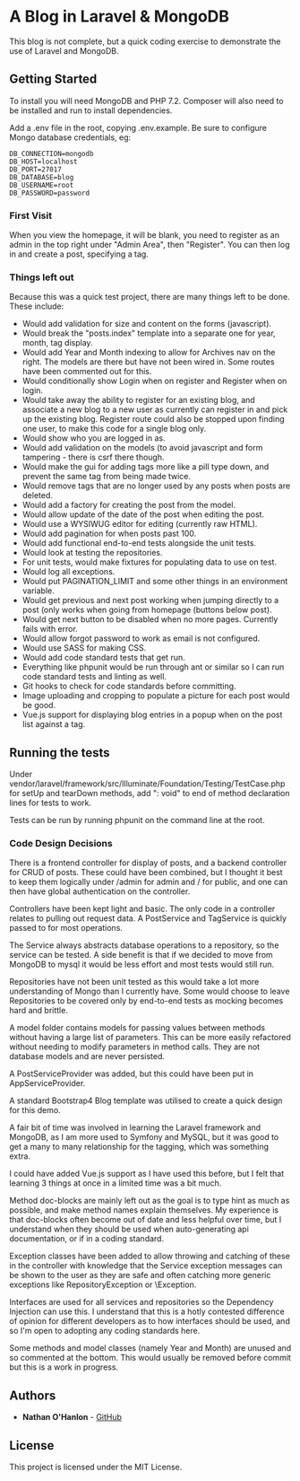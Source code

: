 # A Blog in Laravel & MongoDB

This blog is not complete, but a quick coding exercise to demonstrate the use of Laravel and MongoDB.

## Getting Started

To install you will need MongoDB and PHP 7.2. Composer will also need to be installed and run to install dependencies.

Add a .env file in the root, copying .env.example. Be sure to configure Mongo database credentials, eg:

```
DB_CONNECTION=mongodb
DB_HOST=localhost
DB_PORT=27017
DB_DATABASE=blog
DB_USERNAME=root
DB_PASSWORD=password
```

### First Visit

When you view the homepage, it will be blank, you need to register as an admin in the top right under "Admin Area", then
 "Register".
You can then log in and create a post, specifying a tag.

### Things left out

Because this was a quick test project, there are many things left to be done. These include:

- Would add validation for size and content on the forms (javascript).
- Would break the "posts.index" template into a separate one for year, month, tag display.
- Would add Year and Month indexing to allow for Archives nav on the right. The models are there but have not been wired
   in. Some routes have been commented out for this.
- Would conditionally show Login when on register and Register when on login.
- Would take away the ability to register for an existing blog, and associate a new blog to a new user as currently 
   can register in and pick up the existing blog. Register route could also be stopped upon finding one user, to make
   this code for a single blog only.
- Would show who you are logged in as.
- Would add validation on the models (to avoid javascript and form tampering - there is csrf there though.
- Would make the gui for adding tags more like a pill type down, and prevent the same tag from being made twice.
- Would remove tags that are no longer used by any posts when posts are deleted.
- Would add a factory for creating the post from the model.
- Would allow update of the date of the post when editing the post.
- Would use a WYSIWUG editor for editing (currently raw HTML).
- Would add pagination for when posts past 100.
- Would add functional end-to-end tests alongside the unit tests.
- Would look at testing the repositories.
- For unit tests, would make fixtures for populating data to use on test.
- Would log all exceptions.
- Would put PAGINATION_LIMIT and some other things in an environment variable.
- Would get previous and next post working when jumping directly to a post (only works when going from homepage (buttons below post).
- Would get next button to be disabled when no more pages. Currently fails with error.
- Would allow forgot password to work as email is not configured.
- Would use SASS for making CSS.
- Would add code standard tests that get run.
- Everything like phpunit would be run through ant or similar so I can run code standard tests and linting as well.
- Git hooks to check for code standards before committing.
- Image uploading and cropping to populate a picture for each post would be good.
- Vue.js support for displaying blog entries in a popup when on the post list against a tag.

## Running the tests

Under vendor/laravel/framework/src/Illuminate/Foundation/Testing/TestCase.php for setUp and tearDown methods, add ": void" to end of method declaration lines for tests to work.

Tests can be run by running phpunit on the command line at the root.

### Code Design Decisions

There is a frontend controller for display of posts, and a backend controller for CRUD of posts. These could have been
 combined, but I thought it best to keep them logically under /admin for admin and / for public, and one can then have
 global authentication on the controller.

Controllers have been kept light and basic. The only code in a controller relates to pulling out request data. 
 A PostService and TagService is quickly passed to for most operations.
 
The Service always abstracts database operations to a repository, so the service can be tested. A side benefit is that if
 we decided to move from MongoDB to mysql it would be less effort and most tests would still run.

Repositories have not been unit tested as this would take a lot more understanding of Mongo than I currently have.
 Some would choose to leave Repositories to be covered only by end-to-end tests as mocking becomes hard and brittle.

A model folder contains models for passing values between methods without having a large list of parameters. This can be
more easily refactored without needing to modify parameters in method calls. They are not database models and
are never persisted.

A PostServiceProvider was added, but this could have been put in AppServiceProvider.

A standard Bootstrap4 Blog template was utilised to create a quick design for this demo.

A fair bit of time was involved in learning the Laravel framework and MongoDB, as I am more used to Symfony and MySQL,
but it was good to get a many to many relationship for the tagging, which was something extra.

I could have added Vue.js support as I have used this before, but I felt that learning 3 things at once in a limited
time was a bit much.

Method doc-blocks are mainly left out as the goal is to type hint as much as possible, and make method names explain
themselves. My experience is that doc-blocks often become out of date and less helpful over time, but I understand when
they should be used when auto-generating api documentation, or if in a coding standard.

Exception classes have been added to allow throwing and catching of these in the controller with knowledge that the
Service exception messages can be shown to the user as they are safe and often
catching more generic exceptions like RepositoryException or \Exception.

Interfaces are used for all services and repositories so the Dependency Injection can use this. I understand that this
is a hotly contested difference of opinion for different developers as to how interfaces should be used, and so I'm open
to adopting any coding standards here.

Some methods and model classes (namely Year and Month) are unused and so commented at the bottom. This would
usually be removed before commit but this is a work in progress.

## Authors

* **Nathan O'Hanlon** - [GitHub](https://github.com/nathanlon)

## License

This project is licensed under the MIT License.


